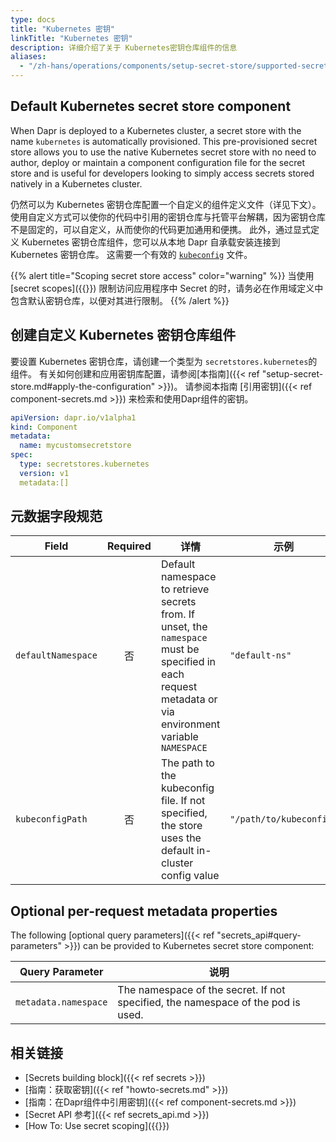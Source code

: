 ```yaml
---
type: docs
title: "Kubernetes 密钥"
linkTitle: "Kubernetes 密钥"
description: 详细介绍了关于 Kubernetes密钥仓库组件的信息
aliases:
  - "/zh-hans/operations/components/setup-secret-store/supported-secret-stores/kubernetes-secret-store/"
---
```


## Default Kubernetes secret store component
When Dapr is deployed to a Kubernetes cluster, a secret store with the name `kubernetes` is automatically provisioned. This pre-provisioned secret store allows you to use the native Kubernetes secret store with no need to author, deploy or maintain a component configuration file for the secret store and is useful for developers looking to simply access secrets stored natively in a Kubernetes cluster.

仍然可以为 Kubernetes 密钥仓库配置一个自定义的组件定义文件（详见下文）。 使用自定义方式可以使你的代码中引用的密钥仓库与托管平台解耦，因为密钥仓库不是固定的，可以自定义，从而使你的代码更加通用和便携。 此外，通过显式定义 Kubernetes 密钥仓库组件，您可以从本地 Dapr 自承载安装连接到 Kubernetes 密钥仓库。 这需要一个有效的 [`kubeconfig`](https://kubernetes.io/docs/concepts/configuration/organize-cluster-access-kubeconfig/) 文件。

{{% alert title="Scoping secret store access" color="warning" %}}
当使用 [secret scopes]({{<ref secrets-scopes.md>}}) 限制访问应用程序中 Secret 的时，请务必在作用域定义中包含默认密钥仓库，以便对其进行限制。
{{% /alert %}}

## 创建自定义 Kubernetes 密钥仓库组件

要设置 Kubernetes 密钥仓库，请创建一个类型为 `secretstores.kubernetes`的组件。 有关如何创建和应用密钥库配置，请参阅[本指南]({{< ref "setup-secret-store.md#apply-the-configuration" >}})。 请参阅本指南 [引用密钥]({{< ref component-secrets.md >}}) 来检索和使用Dapr组件的密钥。

```yaml
apiVersion: dapr.io/v1alpha1
kind: Component
metadata:
  name: mycustomsecretstore
spec:
  type: secretstores.kubernetes
  version: v1
  metadata:[]
```

## 元数据字段规范

| Field              | Required | 详情                                                                                                                                                       | 示例                      |
| ------------------ |:--------:| -------------------------------------------------------------------------------------------------------------------------------------------------------- | ----------------------- |
| `defaultNamespace` |    否     | Default namespace to retrieve secrets from. If unset, the `namespace` must be specified in each request metadata or via environment variable `NAMESPACE` | `"default-ns"`          |
| `kubeconfigPath`   |    否     | The path to the kubeconfig file. If not specified, the store uses the default in-cluster config value                                                    | `"/path/to/kubeconfig"` |


## Optional per-request metadata properties

The following [optional query parameters]({{< ref "secrets_api#query-parameters" >}}) can be provided to Kubernetes secret store component:

| Query Parameter      | 说明                                                                               |
| -------------------- | -------------------------------------------------------------------------------- |
| `metadata.namespace` | The namespace of the secret. If not specified, the namespace of the pod is used. |

## 相关链接
- [Secrets building block]({{< ref secrets >}})
- [指南：获取密钥]({{< ref "howto-secrets.md" >}})
- [指南：在Dapr组件中引用密钥]({{< ref component-secrets.md >}})
- [Secret API 参考]({{< ref secrets_api.md >}})
- [How To: Use secret scoping]({{<ref secrets-scopes.md>}})

